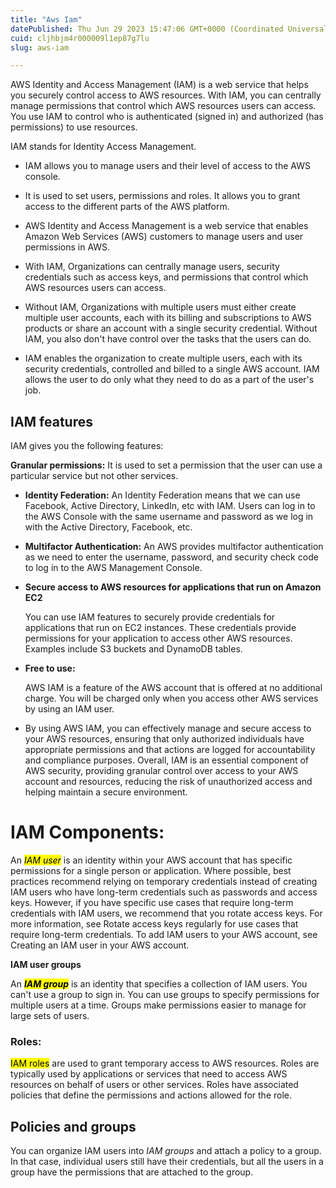 ```yaml
---
title: "Aws Iam"
datePublished: Thu Jun 29 2023 15:47:06 GMT+0000 (Coordinated Universal Time)
cuid: cljhbjm4r000009l1ep87g7lu
slug: aws-iam

---
```


AWS Identity and Access Management (IAM) is a web service that helps you securely control access to AWS resources. With IAM, you can centrally manage permissions that control which AWS resources users can access. You use IAM to control who is authenticated (signed in) and authorized (has permissions) to use resources.

IAM stands for Identity Access Management.

* IAM allows you to manage users and their level of access to the AWS console.
    
* It is used to set users, permissions and roles. It allows you to grant access to the different parts of the AWS platform.
    
* AWS Identity and Access Management is a web service that enables Amazon Web Services (AWS) customers to manage users and user permissions in AWS.
    
* With IAM, Organizations can centrally manage users, security credentials such as access keys, and permissions that control which AWS resources users can access.
    
* Without IAM, Organizations with multiple users must either create multiple user accounts, each with its billing and subscriptions to AWS products or share an account with a single security credential. Without IAM, you also don't have control over the tasks that the users can do.
    
* IAM enables the organization to create multiple users, each with its security credentials, controlled and billed to a single AWS account. IAM allows the user to do only what they need to do as a part of the user's job.
    

## **IAM features**

IAM gives you the following features:

**Granular permissions:** It is used to set a permission that the user can use a particular service but not other services.

* **Identity Federation:** An Identity Federation means that we can use Facebook, Active Directory, LinkedIn, etc with IAM. Users can log in to the AWS Console with the same username and password as we log in with the Active Directory, Facebook, etc.
    
* **Multifactor Authentication:** An AWS provides multifactor authentication as we need to enter the username, password, and security check code to log in to the AWS Management Console.
    
* **Secure access to AWS resources for applications that run on Amazon EC2**
    
    You can use IAM features to securely provide credentials for applications that run on EC2 instances. These credentials provide permissions for your application to access other AWS resources. Examples include S3 buckets and DynamoDB tables.
    
* **Free to use:**
    
    AWS IAM is a feature of the AWS account that is offered at no additional charge. You will be charged only when you access other AWS services by using an IAM user.
    
* By using AWS IAM, you can effectively manage and secure access to your AWS resources, ensuring that only authorized individuals have appropriate permissions and that actions are logged for accountability and compliance purposes. Overall, IAM is an essential component of AWS security, providing granular control over access to your AWS account and resources, reducing the risk of unauthorized access and helping maintain a secure environment.
    

# IAM Components:

An *<mark>IAM user</mark>* is an identity within your AWS account that has specific permissions for a single person or application. Where possible, best practices recommend relying on temporary credentials instead of creating IAM users who have long-term credentials such as passwords and access keys. However, if you have specific use cases that require long-term credentials with IAM users, we recommend that you rotate access keys. For more information, see Rotate access keys regularly for use cases that require long-term credentials. To add IAM users to your AWS account, see Creating an IAM user in your AWS account.

**IAM user groups**

An ***<mark>IAM group</mark>*** is an identity that specifies a collection of IAM users. You can't use a group to sign in. You can use groups to specify permissions for multiple users at a time. Groups make permissions easier to manage for large sets of users.

### Roles:

<mark>IAM roles</mark> are used to grant temporary access to AWS resources. Roles are typically used by applications or services that need to access AWS resources on behalf of users or other services. Roles have associated policies that define the permissions and actions allowed for the role.

## **Policies and groups**

You can organize IAM users into *IAM groups* and attach a policy to a group. In that case, individual users still have their credentials, but all the users in a group have the permissions that are attached to the group.